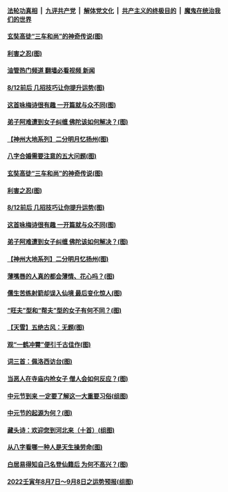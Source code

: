 ####  [法轮功真相](../../../../basic/blob/master/README.md?t=08150901) &nbsp;|&nbsp; [九评共产党](../../../../9ping.md/blob/master/README.md?t=08150901) &nbsp;|&nbsp; [解体党文化](../../../../jtdwh.md/blob/master/README.md?t=08150901)  &nbsp;|&nbsp; [共产主义的终极目的](../../../../gczydzjmd.md/blob/master/README.md?t=08150901) &nbsp;|&nbsp; [魔鬼在统治我们的世界](../../../../mgztzwmdsj.md/blob/master/README.md?t=08150901) 

#### [玄奘高徒“三车和尚”的神奇传说(图)](../pages/p7/1013958.md?t=08150901) 

#### [利害之忍(图)](../pages/p7/1014057.md?t=08150901) 

#### [油管热门频道 翻墙必看视频 新闻](http://45.76.130.85:81/youtube.html?08150901)

#### [8/12前后 几招技巧让你提升运势(图)](../pages/p7/1014214.md?t=08150901) 

#### [这首咏梅诗很有趣 一开篇就与众不同(图)](../pages/p7/1013707.md?t=08150901) 

#### [弟子阿难遭到女子纠缠 佛陀该如何解决？(图)](../pages/p7/1013961.md?t=08150901) 

#### [【神州大地系列】二分明月忆扬州(图)](../pages/p7/1013201.md?t=08150901) 

#### [八字合婚需要注意的五大问题(图)](../pages/p7/1012777.md?t=08150901) 

#### [玄奘高徒“三车和尚”的神奇传说(图)](../pages/p7/1013958.md?t=08150901) 

#### [利害之忍(图)](../pages/p7/1014057.md?t=08150901) 

#### [8/12前后 几招技巧让你提升运势(图)](../pages/p7/1014214.md?t=08150901) 

#### [这首咏梅诗很有趣 一开篇就与众不同(图)](../pages/p7/1013707.md?t=08150901) 

#### [弟子阿难遭到女子纠缠 佛陀该如何解决？(图)](../pages/p7/1013961.md?t=08150901) 

#### [【神州大地系列】二分明月忆扬州(图)](../pages/p7/1013201.md?t=08150901) 

#### [薄嘴唇的人真的都会薄情、花心吗？(图)](../pages/p7/1012791.md?t=08150901) 

#### [儒生苦练射箭却误入仙境 最后变化惊人(图)](../pages/p7/1013649.md?t=08150901) 

#### [“旺夫”型和“帮夫”型的女子有何不同？(图)](../pages/p7/1012736.md?t=08150901) 

#### [【天雪】五绝古风：无题(图)](../pages/p7/1014144.md?t=08150901) 

#### [观“一鹤冲霄”便引千古佳作(图)](../pages/p7/1014003.md?t=08150901) 

#### [词三首：佩洛西访台(图)](../pages/p7/1014004.md?t=08150901) 

#### [当恶人在寺庙内抢女子 僧人会如何反应？(图)](../pages/p7/1013616.md?t=08150901) 

#### [中元节到来 一定要了解这一大重要习俗(组图)](../pages/p7/1014043.md?t=08150901) 

#### [中元节的起源为何？(图)](../pages/p7/1014040.md?t=08150901) 

#### [藏头诗：欢迎您到河北来（十首）(组图)](../pages/p7/1013907.md?t=08150901) 

#### [从八字看哪一种人是天生操劳命(图)](../pages/p7/1012782.md?t=08150901) 

#### [白居易得知自己名登仙籍后 为何不高兴？(图)](../pages/p7/1013909.md?t=08150901) 

#### [2022壬寅年8月7日～9月8日之运势预报(组图)](../pages/p7/1013902.md?t=08150901) 

<img src='http://gfw-breaker.win/goodnews/indexes/p7.md' width='0px' height='0px'/>
